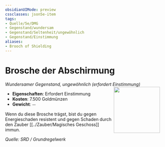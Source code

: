 ```yaml
---
obsidianUIMode: preview
cssclasses: json5e-item
tags:
- Quelle/5e/DMG
- Gegenstand/wundersam
- Gegenstand/Seltenheit/ungewöhnlich
- Gegenstand/Einstimmung
aliases: 
- Brooch of Shielding
---
```

# Brosche der Abschirmung
*Wundersamer Gegenstand, ungewöhnlich (erfordert Einstimmung)*  
<img src="Gegenstände/Brosche-des-Abschirmens.webp" align="right" width="150">

- **Eigenschaften**: Erfordert Einstimmung
- **Kosten**: 7.500 Goldmünzen
- **Gewicht**: ⏤

Wenn du diese Brosche trägst, bist du gegen Energieschaden resistent und gegen Schaden durch den Zauber [[../Zauber/Magisches Geschoss]] immun.

*Quelle: SRD / Grundregelwerk*